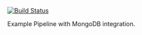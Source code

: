 [![Build Status](https://cloud.drone.io/api/badges/drone-demos/drone-demo-mongodb/status.svg)](https://cloud.drone.io/drone-demos/drone-demo-mongodb)

Example Pipeline with MongoDB integration. 
